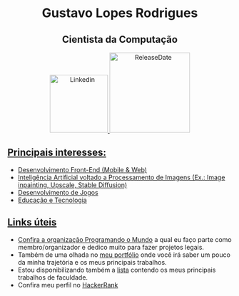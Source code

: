 <h1 align="center">Gustavo Lopes Rodrigues</h1>

<h2 align="center">Cientista da Computação</h2>

<p align="center">
  <a href="https://www.linkedin.com/in/gustavo-lr/">
  <img width="130" src="https://img.shields.io/badge/-Gustavo%20Lopes-0e76a8?style=flat-square&logo=Linkedin&logoColor=white&link=https://www.linkedin.com/in/gustavo-lr/)](https://www.linkedin.com/in/gustavo-lr/" alt="Linkedin">
   <img width="180" src="https://img.shields.io/badge/release%20date-august%202020-red" alt="ReleaseDate">
</p>

## Principais interesses:
 * Desenvolvimento Front-End (Mobile & Web)
 * Inteligência Artificial voltado a Processamento de Imagens (Ex.: Image inpainting, Upscale, Stable Diffusion)
 * Desenvolvimento de Jogos
 * Educação e Tecnologia

## Links úteis
  
 * Confira a organização [Programando o Mundo](https://github.com/Programando-o-Mundo) a qual eu faço parte como membro/organizador e dedico muito para fazer projetos legais.
 * Também de uma olhada no [meu portfólio](https://gustavolr548.github.io/devportfolio/) onde você irá saber um pouco da minha trajetória e os meus principais trabalhos.
 * Estou disponibilizando também a [lista](https://github.com/GustavoLR548/GustavoLR548/blob/main/LIST.md) contendo os meus principais trabalhos de faculdade.
 * Confira meu perfil no [HackerRank](https://www.hackerrank.com/profile/gustavolr035)

